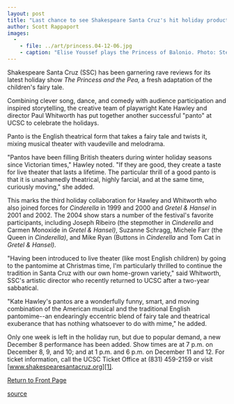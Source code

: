 ```yaml
---
layout: post
title: "Last chance to see Shakespeare Santa Cruz's hit holiday production 'The Princess and the Pea'"
author: Scott Rappaport
images:
  -
    - file: ../art/princess.04-12-06.jpg
    - caption: "Elise Youssef plays the Princess of Balonio. Photo: Steve DiBartolomeo"
---
```


Shakespeare Santa Cruz (SSC) has been garnering rave reviews for its latest holiday show _The Princess and the Pea,_ a fresh adaptation of the children's fairy tale.

Combining clever song, dance, and comedy with audience participation and inspired storytelling, the creative team of playwright Kate Hawley and director Paul Whitworth has put together another successful "panto" at UCSC to celebrate the holidays.

Panto is the English theatrical form that takes a fairy tale and twists it, mixing musical theater with vaudeville and melodrama.

"Pantos have been filling British theaters during winter holiday seasons since Victorian times," Hawley noted. "If they are good, they create a taste for live theater that lasts a lifetime. The particular thrill of a good panto is that it is unashamedly theatrical, highly farcial, and at the same time, curiously moving," she added.

This marks the third holiday collaboration for Hawley and Whitworth who also joined forces for _Cinderella_ in 1999 and 2000 and _Gretel & Hansel_ in 2001 and 2002. The 2004 show stars a number of the festival's favorite participants, including Joseph Ribeiro (the stepmother in _Cinderella_ and Carmen Monoxide in _Gretel & Hansel)_, Suzanne Schragg, Michele Farr (the Queen in _Cinderella)_, and Mike Ryan (Buttons in _Cinderella_ and Tom Cat in _Gretel & Hansel)._

"Having been introduced to live theater (like most English children) by going to the pantomime at Christmas time, I'm particularly thrilled to continue the tradition in Santa Cruz with our own home-grown variety," said Whitworth, SSC's artistic director who recently returned to UCSC after a two-year sabbatical.

"Kate Hawley's pantos are a wonderfully funny, smart, and moving combination of the American musical and the traditional English pantomime--an endearingly eccentric blend of fairy tale and theatrical exuberance that has nothing whatsoever to do with mime," he added.

Only one week is left in the holiday run, but due to popular demand, a new December 8 performance has been added. Show times are at 7 p.m. on December 8, 9, and 10; and at 1 p.m. and 6 p.m. on December 11 and 12. For ticket information, call the UCSC Ticket Office at (831) 459-2159 or visit [www.shakespearesantacruz.org][1].

  

[Return to Front Page][2]

[1]: http://www.shakespearesantacruz.org
[2]: http://currents.ucsc.edu/

[source](http://www1.ucsc.edu/currents/04-05/12-06/princess.asp "Permalink to princess")
